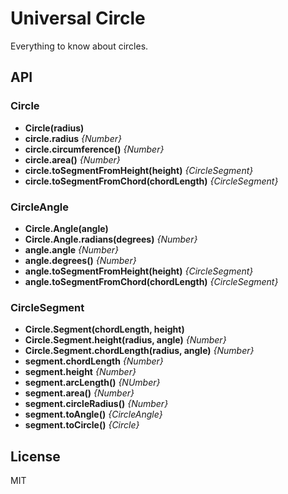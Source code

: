 # Universal Circle

Everything to know about circles.


## API

### Circle

* **Circle(radius)**
* **circle.radius** *{Number}*
* **circle.circumference()** *{Number}*
* **circle.area()** *{Number}*
* **circle.toSegmentFromHeight(height)** *{CircleSegment}*
* **circle.toSegmentFromChord(chordLength)** *{CircleSegment}*

### CircleAngle

* **Circle.Angle(angle)**
* **Circle.Angle.radians(degrees)** *{Number}*
* **angle.angle** *{Number}*
* **angle.degrees()** *{Number}*
* **angle.toSegmentFromHeight(height)** *{CircleSegment}*
* **angle.toSegmentFromChord(chordLength)** *{CircleSegment}*

### CircleSegment

* **Circle.Segment(chordLength, height)**
* **Circle.Segment.height(radius, angle)** *{Number}*
* **Circle.Segment.chordLength(radius, angle)** *{Number}*
* **segment.chordLength** *{Number}*
* **segment.height** *{Number}*
* **segment.arcLength()** *{NUmber}*
* **segment.area()** *{Number}*
* **segment.circleRadius()** *{Number}*
* **segment.toAngle()** *{CircleAngle}*
* **segment.toCircle()** *{Circle}*


## License

MIT